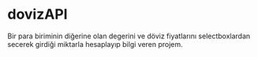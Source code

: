 # dovizAPI

Bir para biriminin diğerine olan degerini ve döviz fiyatlarını selectboxlardan secerek girdiği miktarla hesaplayıp bilgi veren projem.
